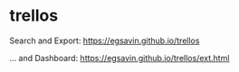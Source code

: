 # trellos

Search and Export:
https://egsavin.github.io/trellos

… and Dashboard:
https://egsavin.github.io/trellos/ext.html
